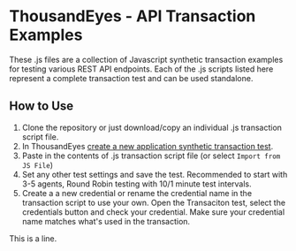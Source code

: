 # ThousandEyes - API Transaction Examples
These .js files are a collection of Javascript synthetic transaction examples for testing various REST API endpoints. Each of the .js scripts listed here represent a complete transaction test and can be used standalone. 

## How to Use
1. Clone the repository or just download/copy an individual .js transaction script file. 
2. In ThousandEyes [create a new application synthetic transaction test](https://www.thousandeyes.com/resources/getting-started-with-transactions-tutorial).
3. Paste in the contents of .js transaction script file (or select `Import from JS File`)
4. Set any other test settings and save the test. Recommended to start with 3-5 agents, Round Robin testing with 10/1 minute test intervals. 
5. Create a a new credential or rename the credential name in the transaction script to use your own. Open the Transaciton test, select the credentials button and check your credential. Make sure your credential name matches what's used in the transaction.

This is a line.
